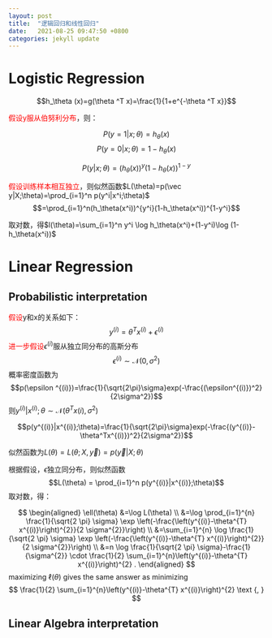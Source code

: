 ```yaml
---
layout: post
title:  "逻辑回归和线性回归"
date:   2021-08-25 09:47:50 +0800
categories: jekyll update
---
```

<script type="text/javascript" async src="https://cdn.mathjax.org/mathjax/latest/MathJax.js?config=TeX-MML-AM_CHTML"> </script>

# Logistic Regression

$$h_\theta (x)=g(\theta ^T x)=\frac{1}{1+e^{-\theta ^T x}}$$


<font color = Red>假设y服从伯努利分布</font>，则：


$$P(y=1|x;\theta)=h_\theta(x)$$
$$P(y=0|x;\theta)=1-h_\theta(x)$$

$$P(y|x;\theta)=(h_\theta(x))^y(1-h_\theta(x))^{1-y}$$

<font color = Red>假设训练样本相互独立</font>，则似然函数$L(\theta)=p(\vec y|X;\theta)=\prod_{i=1}^n p(y^i|x^i;\theta)$
$$=\prod_{i=1}^n(h_\theta(x^i))^{y^i}(1-h_\theta(x^i))^{1-y^i}$$

取对数，得$l(\theta)=\sum_{i=1}^n y^i \log h_\theta(x^i)+(1-y^i)\log (1-h_\theta(x^i))$


# Linear Regression
## Probabilistic interpretation
<font color = Red>假设</font>y和x的关系如下：
$$y^{(i)}=\theta^Tx^{(i)}+\epsilon^{(i)}$$
<font color = Red>进一步假设</font>$\epsilon^{(i)}$服从独立同分布的高斯分布
$$\epsilon^{(i)}\sim \mathcal N(0,\sigma^2)$$
概率密度函数为
$$p(\epsilon ^{(i)})=\frac{1}{\sqrt{2\pi}\sigma}exp(-\frac{(\epsilon^{(i)})^2}{2\sigma^2})$$
则$y^{(i)}|x^{(i)};\theta \sim \mathcal N (\theta^Tx{(i)},\sigma^2)$

$$p(y^{(i)}|x^{(i)};\theta)=\frac{1}{\sqrt{2\pi}\sigma}exp(-\frac{(y^{(i)}-\theta^Tx^{(i)})^2}{2\sigma^2})$$

似然函数为$L(\theta)=L(\theta;X,\vec y)=p(\vec y|X;\theta)$

根据假设，$\epsilon$独立同分布，则似然函数
$$L(\theta) = \prod_{i=1}^n p(y^{(i)}|x^{(i)};\theta)$$
取对数，得：

$$
\begin{aligned}
\ell(\theta) &=\log L(\theta) \\
&=\log \prod_{i=1}^{n} \frac{1}{\sqrt{2 \pi} \sigma} \exp \left(-\frac{\left(y^{(i)}-\theta^{T} x^{(i)}\right)^{2}}{2 \sigma^{2}}\right) \\
&=\sum_{i=1}^{n} \log \frac{1}{\sqrt{2 \pi} \sigma} \exp \left(-\frac{\left(y^{(i)}-\theta^{T} x^{(i)}\right)^{2}}{2 \sigma^{2}}\right) \\
&=n \log \frac{1}{\sqrt{2 \pi} \sigma}-\frac{1}{\sigma^{2}} \cdot \frac{1}{2} \sum_{i=1}^{n}\left(y^{(i)}-\theta^{T} x^{(i)}\right)^{2} .
\end{aligned}
$$
maximizing $\ell(\theta)$ gives the same answer as minimizing
$$
\frac{1}{2} \sum_{i=1}^{n}\left(y^{(i)}-\theta^{T} x^{(i)}\right)^{2} \text {, }
$$

## Linear Algebra interpretation
